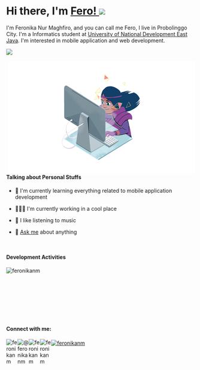 # Hi there, I'm <a href="https://feronikanm.github.com/"> Fero! </a><img src="https://github.com/TheDudeThatCode/TheDudeThatCode/blob/master/Assets/Hi.gif" width="29px">


I'm Feronika Nur Maghfiro, and you can call me Fero, I live in Probolinggo City. 
I'm a Informatics student at [University of National Development East Java](https://upnjatim.ac.id).
I'm interested in mobile application and web development.
<br>

![](https://komarev.com/ghpvc/?username=feronikanm)

<img align="right" alt="GIF" src="https://github.com/feronikanm/feronikanm/blob/main/8HMd.gif?raw=true" width="500" height="300" />

<br>
<h4>Talking about Personal Stuffs</h4>

- 🌱 I'm currently learning everything related to mobile application development

- 👨🏽‍💻 I'm currently working in a cool place

- 🎸 I like listening to music

- 💬 [Ask me](https://github.com/feronikanm/feronikanm/issues) about anything
<br/>

<h4>Development Activities</h4>

<!-- <details> -->
<!-- <summary>Development activities</summary> -->

<!--START_SECTION:waka-->
<!-- <br> -->
<p><img align="left" src="https://github-readme-stats.vercel.app/api/top-langs?username=feronikanm&show_icons=true&locale=en&layout=compact" alt="feronikanm"/</p>
<br>
<!--END_SECTION:waka-->
<!-- </details> -->

<br>
<br>
<br>
<br>
<br>
<br>
<br>

  <h4>Connect with me:</h4>

  <a href="https://www.linkedin.com/in/feronikanm/" target="blank">
    <img align="left" alt="feronikanm" width="30px" src="https://cdn1.iconfinder.com/data/icons/logotypes/32/square-linkedin-512.png" />
  </a>
  <a href="https://www.instagram.com/feronikanm/" target="blank">
    <img align="left" alt="@feronikanm" width="30px" src="https://cdn2.iconfinder.com/data/icons/social-media-applications/64/social_media_applications_3-instagram-512.png" />
  </a>
  <a href="mailto:feronikanm@gmail.com" target="blank">
    <img align="left" alt="feronikanm" width="30px" src="https://cdn2.iconfinder.com/data/icons/social-icons-color/512/gmail-256.png" />
  </a>
  <a href="https://medium.com/@feronikanm" target="blank">
    <img align="left" alt="feronikanm" width="30px" src="https://cdn3.iconfinder.com/data/icons/social-media-black-white-2/512/BW_Medium_glyph_svg-512.png" />
  </a>
  <a href="https://dev.to/feronikanm" target="blank"><img align="center" src="https://cdn.jsdelivr.net/npm/simple-icons@3.0.1/icons/dev-dot-to.svg" alt="feronikanm" height="30" width="40" />
  </a>




<!--
**feronikanm/feronikanm** is a ✨ _special_ ✨ repository because its `README.md` (this file) appears on your GitHub profile.

Here are some ideas to get you started:

Hello There 👋
- 🔭 I’m currently working on ...
- 🌱 I’m currently learning ...
- 👯 I’m looking to collaborate on ...
- 🤔 I’m looking for help with ...
- 💬 Ask me about ...
- 📫 How to reach me: ...
- 😄 Pronouns: ...
- ⚡ Fun fact: ...
-->
